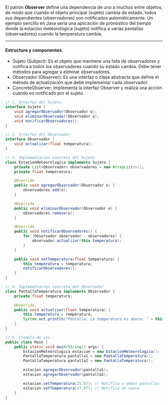 El patrón **Observer** define una dependencia de uno a muchos entre objetos, de modo que cuando el objeto principal (sujeto) cambia de estado, todos sus dependientes (observadores) son notificados automáticamente. Un ejemplo sencillo en Java sería una aplicación de pronóstico del tiempo donde la estación meteorológica (sujeto) notifica a varias pantallas (observadores) cuando la temperatura cambia.  
___
#### Estructura y componentes.  
- Sujeto (Subject): Es el objeto que mantiene una lista de observadores y notifica a todos los observadores cuando su estado cambia. Debe tener métodos para agregar y eliminar observadores.
- Observador (Observer): Es una interfaz o clase abstracta que define el método de actualización que debe implementar cada observador.
- ConcreteObserver: Implementa la interfaz Observer y realiza una acción cuando es notificado por el sujeto.  
```java
// 1. Interfaz del Sujeto
interface Sujeto {
    void agregarObservador(Observador o);
    void eliminarObservador(Observador o);
    void notificarObservadores();
}

// 2. Interfaz del Observador
interface Observador {
    void actualizar(float temperatura);
}

// 3. Implementación concreta del Sujeto
class EstacionMeteorologica implements Sujeto {
    private List<Observador> observadores = new ArrayList<>();
    private float temperatura;

    @Override
    public void agregarObservador(Observador o) {
        observadores.add(o);
    }

    @Override
    public void eliminarObservador(Observador o) {
        observadores.remove(o);
    }

    @Override
    public void notificarObservadores() {
        for (Observador observador : observadores) {
            observador.actualizar(this.temperatura);
        }
    }

    public void setTemperatura(float temperatura) {
        this.temperatura = temperatura;
        notificarObservadores();
    }
}

// 4. Implementación concreta del Observador
class PantallaTemperatura implements Observador {
    private float temperatura;

    @Override
    public void actualizar(float temperatura) {
        this.temperatura = temperatura;
        System.out.println("Pantalla: La temperatura es ahora: " + this.temperatura);
    }
}

// 5. Ejemplo de uso
public class Main {
    public static void main(String[] args) {
        EstacionMeteorologica estacion = new EstacionMeteorologica();
        PantallaTemperatura pantalla1 = new PantallaTemperatura();
        PantallaTemperatura pantalla2 = new PantallaTemperatura();

        estacion.agregarObservador(pantalla1);
        estacion.agregarObservador(pantalla2);

        estacion.setTemperatura(25.5f); // Notifica a ambas pantallas
        estacion.setTemperatura(27.0f); // Notifica de nuevo
    }
}
```
